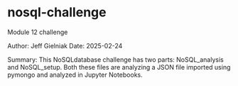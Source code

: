 # nosql-challenge
Module 12 challenge

Author: Jeff Gielniak
Date: 2025-02-24

Summary: This NoSQLdatabase challenge has two parts: NoSQL_analysis and NoSQL_setup.  Both these files are analyzing a JSON file imported using pymongo and analyzed in Jupyter Notebooks.  
